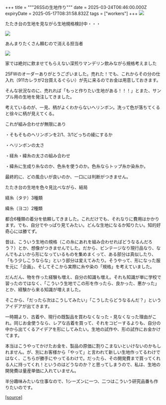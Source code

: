 +++
title = """26SSの生地作り"""
date = 2025-03-24T06:46:00.000Z
expiryDate = 2025-05-17T08:31:58.832Z
tags = ["workers"]
+++
[![](https://blogger.googleusercontent.com/img/b/R29vZ2xl/AVvXsEi2KrBNkxCmajRCug9ANmHI-WOpRRFSqxdZr0wSueaEaGgyRQy9E4KDYGX70fPHapDiVyJZwiFfwQG_0pna7ZPynL5ngY9oURzZ66ZHk7k5DnBJMPMIUZCqJ3P-FNeIHxOh2y0eCQvoeQjcSCcDdWKMYnBl4NH9hDhRta6w2xX59IxoLsAXQt4QNyGEjKc/w426-h640/DSC_0380.jpg)](https://blogger.googleusercontent.com/img/b/R29vZ2xl/AVvXsEi2KrBNkxCmajRCug9ANmHI-WOpRRFSqxdZr0wSueaEaGgyRQy9E4KDYGX70fPHapDiVyJZwiFfwQG_0pna7ZPynL5ngY9oURzZ66ZHk7k5DnBJMPMIUZCqJ3P-FNeIHxOh2y0eCQvoeQjcSCcDdWKMYnBl4NH9hDhRta6w2xX59IxoLsAXQt4QNyGEjKc/s1350/DSC_0380.jpg)

  

たたき台の生地を見ながら生地規格検討中・・・

  

[![](https://blogger.googleusercontent.com/img/b/R29vZ2xl/AVvXsEj_E_57KJ2ph_vTcARA9GAocZflGDlOm5HCaem1FNgwsgIa_2YIh0IhhLsmWCZTjVmvND6hq09UIJCxSzV2c1aKxqxBdyeESnXnhNlI6O9MPEjfjaSIwrS9YuuouMG7wndq9GkH6Cw9fUy1lWfk7MxZFDIYhfao-MR52eXAMl1TtGtVmGZVNJ9hintYSI4/w426-h640/DSC_0377.jpg)](https://blogger.googleusercontent.com/img/b/R29vZ2xl/AVvXsEj_E_57KJ2ph_vTcARA9GAocZflGDlOm5HCaem1FNgwsgIa_2YIh0IhhLsmWCZTjVmvND6hq09UIJCxSzV2c1aKxqxBdyeESnXnhNlI6O9MPEjfjaSIwrS9YuuouMG7wndq9GkH6Cw9fUy1lWfk7MxZFDIYhfao-MR52eXAMl1TtGtVmGZVNJ9hintYSI4/s1350/DSC_0377.jpg)

  

あんまりたくさん頼むので消える担当者

  

  

[![](https://blogger.googleusercontent.com/img/b/R29vZ2xl/AVvXsEge5qHFm1cFmNaoeb7IzWbKb2tQwRezSPtA0F82Y2QtGqJbIhC78Qq4eYbJnJK4Z5Use0e-8dvfGujD1DiraM38KWSRYTP_9Zb7jBzWyE86EKDNOvZKNLBdPBE8rgS3xwzgC4ZvA-izTtA45yJuUZK0nYcCPLpve7xS8_NDf8eYZEOEFD4U3W9Tyc3Wx1M/w426-h640/DSC_0357.jpg)](https://blogger.googleusercontent.com/img/b/R29vZ2xl/AVvXsEge5qHFm1cFmNaoeb7IzWbKb2tQwRezSPtA0F82Y2QtGqJbIhC78Qq4eYbJnJK4Z5Use0e-8dvfGujD1DiraM38KWSRYTP_9Zb7jBzWyE86EKDNOvZKNLBdPBE8rgS3xwzgC4ZvA-izTtA45yJuUZK0nYcCPLpve7xS8_NDf8eYZEOEFD4U3W9Tyc3Wx1M/s1350/DSC_0357.jpg)

  

家では絶対に飲ませてもらえない深煎りマンデリン飲みながら規格考えました

  

  

25FWのオーダーありがとうございました。売れた！でも、これからその分の仕入れ（911カレラが2台買えるぐらい）が先に来るのでお金は用意しておきます。

そんな状況なのに、売れれば「もっと作りたい生地がある！！！」とまた、サンプル用の生地を発注してきました。

  

考えているのが、一見、柄がよくわからないヘリンボン。洗って色が落ちてくると徐々に柄が見えてくる。

  

これが組み合わせが無限にあり

  

・そもそものヘリンボンを2/1、3/1どっちの綾にするか

・ヘリンボンの太さ

・経糸・緯糸の太さの組み合わせ

・緯糸に生成り糸なのか、色糸を使うのか。色糸ならトップ糸か染糸か。

  

最終的に、どの風合いが良いのか、一口には判断がつきません。

たたき台の生地を色々見比べながら、結局

経糸（タテ）3種類

緯糸（ヨコ）2種類

  

都合6種類の着分を依頼してきました。これだけでも、それなりに費用はかかります。でも、自分でやっぱり見てみたい。どんな生地になるか知りたい。知的好奇心には勝てず。

  

昔は、こういう生地の規格（この糸にあれを組み合わせればどうなるんだろう？）とか、想像がつきませんでした。だから、ビンテージなり現行品なり、なんでもよいから形になっているものを集めまくって、ある部分は真似したり、「もう少しこうならな」という部分は変えてみたり。そうやって、形になった服を元に「企画」、そしてそこから実際に糸や染の「規格」を考えていました。

  

だんだん、物を作った経験も増え、自分の知識も増え。それも知識が単に学校で習ったのではなく、「こういう生地でこの形を作ったら、良かった、悪かった」とか、経験から来る知識が増えました。

そこから、「だったら次はこうしてみたい」「こうしたらどうなるんだ？」というアイデアが出てきます。

  

一時期より、古着や、現行の既製品を買わなくなった・見なくなった理由がこれ。同じお金使うなら、レアな古着を買って、それをコピーするよりも、自分の中から出てくるアイデアを形にしてみたい。生地の試作や、形の試作にお金かけてます。

  

  

本当はこうやってかけたお金を、製品の原価に割りこまないといけないのかもしれません。が、別にお客様から「やって」と言われて新しい生地作ってるわけではなく、こちらが勝手にやってるわけで。だったら、その開発費まで買ってくれる人に持ってくれ！というのはどうなのか？と思ってしまうので、私は、生地の開発費は量産単価に入れていません。

半分趣味みたいな仕事なので、1シーズンに一つ、二つはこういう研究品番も作りたいのです。

[[source]](https://eworkers.blogspot.com/2025/03/26ss.html)
